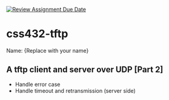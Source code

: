[![Review Assignment Due Date](https://classroom.github.com/assets/deadline-readme-button-24ddc0f5d75046c5622901739e7c5dd533143b0c8e959d652212380cedb1ea36.svg)](https://classroom.github.com/a/r8nm0VaQ)
# css432-tftp
Name: {Replace with your name}
## A tftp client and server over UDP [Part 2]
* Handle error case
* Handle timeout and retransmission (server side)
